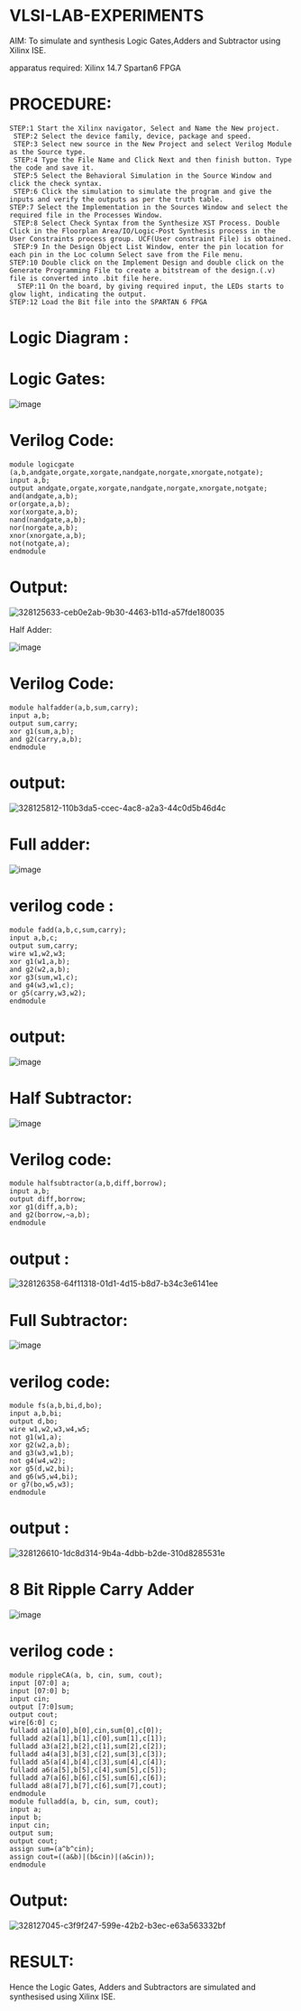 # VLSI-LAB-EXPERIMENTS
 AIM: To simulate and synthesis Logic Gates,Adders and Subtractor using Xilinx ISE.

apparatus required: Xilinx 14.7 Spartan6 FPGA

# PROCEDURE:
```
STEP:1 Start the Xilinx navigator, Select and Name the New project.
 STEP:2 Select the device family, device, package and speed.
 STEP:3 Select new source in the New Project and select Verilog Module as the Source type.
 STEP:4 Type the File Name and Click Next and then finish button. Type the code and save it.
 STEP:5 Select the Behavioral Simulation in the Source Window and click the check syntax.
 STEP:6 Click the simulation to simulate the program and give the inputs and verify the outputs as per the truth table.
STEP:7 Select the Implementation in the Sources Window and select the required file in the Processes Window.
 STEP:8 Select Check Syntax from the Synthesize XST Process. Double Click in the Floorplan Area/IO/Logic-Post Synthesis process in the User Constraints process group. UCF(User constraint File) is obtained.
 STEP:9 In the Design Object List Window, enter the pin location for each pin in the Loc column Select save from the File menu.
STEP:10 Double click on the Implement Design and double click on the Generate Programming File to create a bitstream of the design.(.v) file is converted into .bit file here.
  STEP:11 On the board, by giving required input, the LEDs starts to glow light, indicating the output.
STEP:12 Load the Bit file into the SPARTAN 6 FPGA
```
# Logic Diagram :

# Logic Gates:
![image](https://github.com/navaneethans/VLSI-LAB-EXPERIMENTS/assets/6987778/ee17970c-3ac9-4603-881b-88e2825f41a4)
# Verilog Code:
```
module logicgate (a,b,andgate,orgate,xorgate,nandgate,norgate,xnorgate,notgate);
input a,b;  
output andgate,orgate,xorgate,nandgate,norgate,xnorgate,notgate;
and(andgate,a,b);
or(orgate,a,b);
xor(xorgate,a,b);
nand(nandgate,a,b); 
nor(norgate,a,b);
xnor(xnorgate,a,b);
not(notgate,a);
endmodule
```
# Output:
![328125633-ceb0e2ab-9b30-4463-b11d-a57fde180035](https://github.com/navaneethans/VLSI-LAB-EXP-1/assets/160302888/2ffbc783-48f4-43dc-87a5-4abe76fbeb5c)


Half Adder:

![image](https://github.com/navaneethans/VLSI-LAB-EXPERIMENTS/assets/6987778/0e1ecb96-0c25-4556-832b-aeeedfdfe7b9)
# Verilog Code:
```
module halfadder(a,b,sum,carry);
input a,b;
output sum,carry;
xor g1(sum,a,b);
and g2(carry,a,b);
endmodule
```
# output:
![328125812-110b3da5-ccec-4ac8-a2a3-44c0d5b46d4c](https://github.com/navaneethans/VLSI-LAB-EXP-1/assets/160302888/8103692c-6325-45b2-b7de-324857c2be22)


# Full adder:

![image](https://github.com/navaneethans/VLSI-LAB-EXPERIMENTS/assets/6987778/9bb3964c-438f-469d-a3de-c1cca6f323fb)
# verilog code :
```
module fadd(a,b,c,sum,carry);
input a,b,c;
output sum,carry;
wire w1,w2,w3;
xor g1(w1,a,b);
and g2(w2,a,b);
xor g3(sum,w1,c);
and g4(w3,w1,c);
or g5(carry,w3,w2);
endmodule
```
# output:
![image](https://github.com/navaneethans/VLSI-LAB-EXP-1/assets/160302888/7d770a15-3ac5-4283-bddf-63fea2474004)



# Half Subtractor:

![image](https://github.com/navaneethans/VLSI-LAB-EXPERIMENTS/assets/6987778/731470b7-eb4e-49f8-8bb7-2994052a7184)

# Verilog code:
```
module halfsubtractor(a,b,diff,borrow);
input a,b;
output diff,borrow;
xor g1(diff,a,b);
and g2(borrow,~a,b);
endmodule
```
# output :
![328126358-64f11318-01d1-4d15-b8d7-b34c3e6141ee](https://github.com/navaneethans/VLSI-LAB-EXP-1/assets/160302888/2d855881-7549-42d6-84c3-4aad82173d84)




# Full Subtractor:

![image](https://github.com/navaneethans/VLSI-LAB-EXPERIMENTS/assets/6987778/d66f874b-c1f2-44b3-a035-7149b56430c1)
# verilog code:
```
module fs(a,b,bi,d,bo);
input a,b,bi;
output d,bo;
wire w1,w2,w3,w4,w5;
not g1(w1,a);
xor g2(w2,a,b);
and g3(w3,w1,b);
not g4(w4,w2);
xor g5(d,w2,bi);
and g6(w5,w4,bi);
or g7(bo,w5,w3);
endmodule
```
# output :
![328126610-1dc8d314-9b4a-4dbb-b2de-310d8285531e](https://github.com/navaneethans/VLSI-LAB-EXP-1/assets/160302888/721855f2-8105-47eb-9cd2-1f77fbfe57b5)



# 8 Bit Ripple Carry Adder

![image](https://github.com/navaneethans/VLSI-LAB-EXPERIMENTS/assets/6987778/7385a408-40a5-4203-8050-b72818622d79)

# verilog code :
```
module rippleCA(a, b, cin, sum, cout);
input [07:0] a;
input [07:0] b;
input cin;
output [7:0]sum;
output cout;
wire[6:0] c;
fulladd a1(a[0],b[0],cin,sum[0],c[0]);
fulladd a2(a[1],b[1],c[0],sum[1],c[1]);
fulladd a3(a[2],b[2],c[1],sum[2],c[2]);
fulladd a4(a[3],b[3],c[2],sum[3],c[3]);
fulladd a5(a[4],b[4],c[3],sum[4],c[4]);
fulladd a6(a[5],b[5],c[4],sum[5],c[5]);
fulladd a7(a[6],b[6],c[5],sum[6],c[6]);
fulladd a8(a[7],b[7],c[6],sum[7],cout);
endmodule
module fulladd(a, b, cin, sum, cout);
input a;
input b;
input cin;
output sum;
output cout;
assign sum=(a^b^cin);
assign cout=((a&b)|(b&cin)|(a&cin));
endmodule
```
# Output:
![328127045-c3f9f247-599e-42b2-b3ec-e63a563332bf](https://github.com/navaneethans/VLSI-LAB-EXP-1/assets/160302888/906f5c9a-ea85-4af7-a4f9-db5f9d310a66)


# RESULT:
Hence the Logic Gates, Adders and Subtractors are simulated and synthesised using Xilinx ISE.

